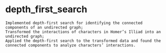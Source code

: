 # depth_first_search    
    Implemented depth-first search for identifying the connected components of an undirected graph;    
    Transformed the interactions of characters in Homer’s Illiad into an undirected graph;     
    Applied the depth-first search to the transformed data and found the connected components to analyze characters’ interactions.

